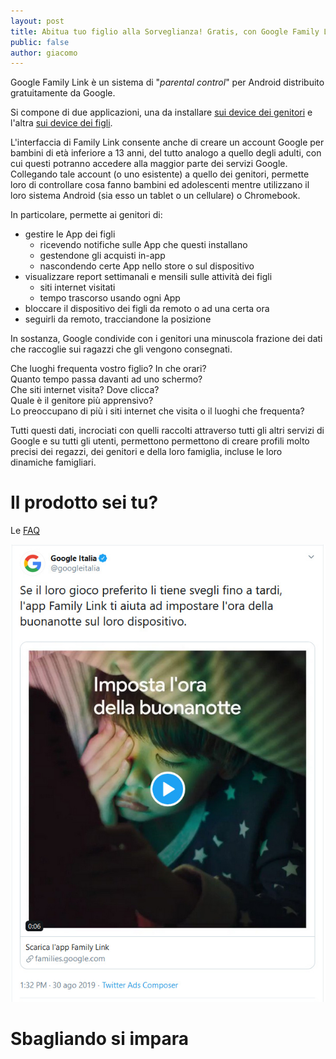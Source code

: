 ```yaml
---
layout: post
title: Abitua tuo figlio alla Sorveglianza! Gratis, con Google Family Link!
public: false
author: giacomo
---
```

Google Family Link è un sistema di "*parental control*" per Android
distribuito gratuitamente da Google.

Si compone di due applicazioni, una da installare
[sui device dei genitori](https://play.google.com/store/apps/details?id=com.google.android.apps.kids.familylink&hl=it)
e l'altra [sui device dei figli](https://play.google.com/store/apps/details?id=com.google.android.apps.kids.familylinkhelper&hl=it).

L'interfaccia di Family Link consente anche di creare un account Google
per bambini di età inferiore a 13 anni, del tutto analogo a quello degli
adulti, con cui questi potranno accedere alla maggior parte dei servizi Google.  
Collegando tale account (o uno esistente) a quello dei genitori, permette loro
di controllare cosa fanno bambini ed adolescenti mentre utilizzano il loro
sistema Android (sia esso un tablet o un cellulare) o Chromebook.  

In particolare, permette ai genitori di:

- gestire le App dei figli
  - ricevendo notifiche sulle App che questi installano
  - gestendone gli acquisti in-app
  - nascondendo certe App nello store o sul dispositivo
- visualizzare report settimanali e mensili sulle attività dei figli
  - siti internet visitati
  - tempo trascorso usando ogni App 
- bloccare il dispositivo dei figli da remoto o ad una certa ora
- seguirli da remoto, tracciandone la posizione

In sostanza, Google condivide con i genitori una minuscola frazione
dei dati che raccoglie sui ragazzi che gli vengono consegnati.

Che luoghi frequenta vostro figlio? In che orari?  
Quanto tempo passa davanti ad uno schermo?  
Che siti internet visita? Dove clicca?  
Quale è il genitore più apprensivo?  
Lo preoccupano di più i siti internet che visita o il luoghi che frequenta?

Tutti questi dati, incrociati con quelli raccolti attraverso tutti gli altri
servizi di Google e su tutti gli utenti, permettono permettono di creare 
profili molto precisi dei regazzi, dei genitori e della loro famiglia,
incluse le loro dinamiche famigliari. 

# Il prodotto sei tu?

Le [FAQ]() 

<img src="/graphic/GoogleFamilyLink.jpg" title='Un bimbo che Google "protegge" dai propri errori.' />
 
# Sbagliando si impara
